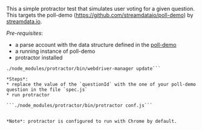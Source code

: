 This a simple protractor test that simulates user voting for a given question.
This targets the poll-demo (https://github.com/streamdataio/poll-demo) by [streamdata.io](http://streamdata.io).

*Pre-requisites*: 
* a parse account with the data structure defined in the [poll-demo](https://github.com/streamdataio/poll-demo)
* a running instance of poll-demo
* protractor installed

```npm install protractor
./node_modules/protractor/bin/webdriver-manager update```

*Steps*:
* replace the value of the `questionId` with the one of your poll-demo question in the file `spec.js`
* run protractor
 
```./node_modules/protractor/bin/protractor conf.js```


*Note*: protractor is configured to run with Chrome by default.

